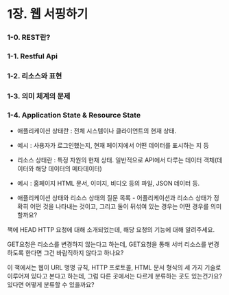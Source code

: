 # 1장. 웹 서핑하기


### 1-0. REST란?

### 1-1. Restful Api 


### 1-2. 리소스와 표현

### 1-3. 의미 체계의 문제

### 1-4. Application State & Resource State
  - 애플리케이션 상태란 : 전체 시스템이나 클라이언트의 현재 상태.
  - 예시 : 사용자가 로그인했는지, 현재 페이지에서 어떤 데이터를 표시하는 지 등

  - 리소스 상태란 : 특정 자원의 현재 상태. 일반적으로 API에서 다루는 데이터 객체(데이터와 해당 데이터의 메타데이터)
  - 예시 : 홈페이지 HTML 문서, 이미지, 비디오 등의 파일, JSON 데이터 등.

  - 애플리케이션 상태와 리소스 상태의 
질문 목록 - 
어플리케이션과 리소스 상태가 정확히 어떤 것을 나타내는 것이고,
그리고 둘이 뒤섞여 있는 경우는 어떤 경우를 의미할까요?

책에 HEAD HTTP 요청에 대해 소개되었는데, 해당 요청의 기능에 대해 알려주세요.

GET요청은 리소스를 변경하지 않는다고 하는데, GET요청을 통해 서버 리소스를 변경하도록 한다면 그건 바람직하지 않다고 하나요?

이 책에서는 웹이 URL 명명 규칙, HTTP 프로토콜, HTML 문서 형식의 세 가지 기술로 이루어져 있다고 본다고 하는데,
그럼 다른 곳에서는 다르게 분류하는 곳도 있는건가요? 있다면 어떻게 분류할 수 있을까요?

